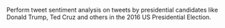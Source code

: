 Perform tweet sentiment analysis on tweets by presidential candidates like Donald Trump, Ted Cruz and others in the 2016 US Presidential Election.